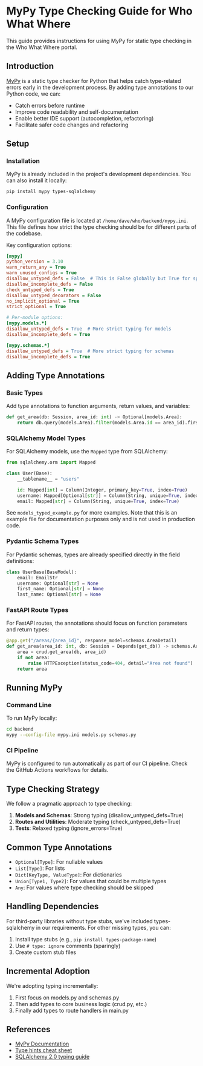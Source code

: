 # MyPy Type Checking Guide for Who What Where

This guide provides instructions for using MyPy for static type checking in the Who What Where portal.

## Introduction

[MyPy](https://mypy.readthedocs.io/) is a static type checker for Python that helps catch type-related errors early in the development process. By adding type annotations to our Python code, we can:

- Catch errors before runtime
- Improve code readability and self-documentation
- Enable better IDE support (autocompletion, refactoring)
- Facilitate safer code changes and refactoring

## Setup

### Installation

MyPy is already included in the project's development dependencies. You can also install it locally:

```bash
pip install mypy types-sqlalchemy
```

### Configuration

A MyPy configuration file is located at `/home/dave/who/backend/mypy.ini`. This file defines how strict the type checking should be for different parts of the codebase.

Key configuration options:

```ini
[mypy]
python_version = 3.10
warn_return_any = True
warn_unused_configs = True
disallow_untyped_defs = False  # This is False globally but True for specific modules
disallow_incomplete_defs = False
check_untyped_defs = True
disallow_untyped_decorators = False
no_implicit_optional = True
strict_optional = True

# Per-module options:
[mypy.models.*]
disallow_untyped_defs = True  # More strict typing for models
disallow_incomplete_defs = True

[mypy.schemas.*]
disallow_untyped_defs = True  # More strict typing for schemas
disallow_incomplete_defs = True
```

## Adding Type Annotations

### Basic Types

Add type annotations to function arguments, return values, and variables:

```python
def get_area(db: Session, area_id: int) -> Optional[models.Area]:
    return db.query(models.Area).filter(models.Area.id == area_id).first()
```

### SQLAlchemy Model Types

For SQLAlchemy models, use the `Mapped` type from SQLAlchemy:

```python
from sqlalchemy.orm import Mapped

class User(Base):
    __tablename__ = "users"

    id: Mapped[int] = Column(Integer, primary_key=True, index=True)
    username: Mapped[Optional[str]] = Column(String, unique=True, index=True, nullable=True)
    email: Mapped[str] = Column(String, unique=True, index=True)
```

See `models_typed_example.py` for more examples. Note that this is an example file for documentation purposes only and is not used in production code.

### Pydantic Schema Types

For Pydantic schemas, types are already specified directly in the field definitions:

```python
class UserBase(BaseModel):
    email: EmailStr
    username: Optional[str] = None
    first_name: Optional[str] = None
    last_name: Optional[str] = None
```

### FastAPI Route Types

For FastAPI routes, the annotations should focus on function parameters and return types:

```python
@app.get("/areas/{area_id}", response_model=schemas.AreaDetail)
def get_area(area_id: int, db: Session = Depends(get_db)) -> schemas.AreaDetail:
    area = crud.get_area(db, area_id)
    if not area:
        raise HTTPException(status_code=404, detail="Area not found")
    return area
```

## Running MyPy

### Command Line

To run MyPy locally:

```bash
cd backend
mypy --config-file mypy.ini models.py schemas.py
```

### CI Pipeline

MyPy is configured to run automatically as part of our CI pipeline. Check the GitHub Actions workflows for details.

## Type Checking Strategy

We follow a pragmatic approach to type checking:

1. **Models and Schemas**: Strong typing (disallow_untyped_defs=True)
2. **Routes and Utilities**: Moderate typing (check_untyped_defs=True)
3. **Tests**: Relaxed typing (ignore_errors=True)

## Common Type Annotations

- `Optional[Type]`: For nullable values
- `List[Type]`: For lists
- `Dict[KeyType, ValueType]`: For dictionaries
- `Union[Type1, Type2]`: For values that could be multiple types
- `Any`: For values where type checking should be skipped

## Handling Dependencies

For third-party libraries without type stubs, we've included types-sqlalchemy in our requirements. For other missing types, you can:

1. Install type stubs (e.g., `pip install types-package-name`)
2. Use `# type: ignore` comments (sparingly)
3. Create custom stub files

## Incremental Adoption

We're adopting typing incrementally:

1. First focus on models.py and schemas.py
2. Then add types to core business logic (crud.py, etc.)
3. Finally add types to route handlers in main.py

## References

- [MyPy Documentation](https://mypy.readthedocs.io/)
- [Type hints cheat sheet](https://mypy.readthedocs.io/en/stable/cheat_sheet_py3.html)
- [SQLAlchemy 2.0 typing guide](https://docs.sqlalchemy.org/en/20/orm/extensions/mypy.html)
